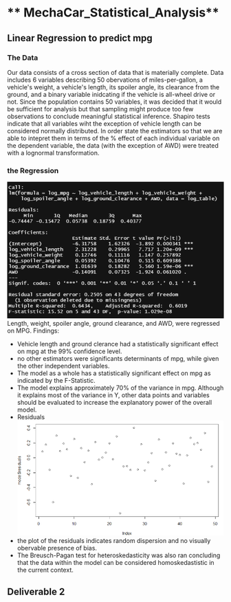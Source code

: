 # ** MechaCar_Statistical_Analysis**

## **Linear Regression to predict mpg**

### The Data
Our data consists of a cross section of data that is materially complete.  Data includes 6 variables describing 50 obervations of miles-per-gallon, a vehicle's weight, a vehicle's length, its spoiler angle, its clearance from the ground, and a binary variable inidcating if the vehicle is all-wheel drive or not.  Since the population contains 50 variables, it was decided that it would be sufficient for analysis but that sampling might produce too few observations to conclude meaningful statistical inference.  Shapiro tests indicate that all variables wiht the exception of vehicle length can be considered normally distributed. In order state the estimators so that we are able to intepret them in terms of the % effect of each individual variable on the dependent variable, the data (with the exception of AWD) were treated with a lognormal transformation. 

### the Regression
![summary](regressio_summary.png)
Length, weight, spoiler angle, ground clearance, and AWD, were regressed on MPG.
Findings: 
 - Vehicle length and ground clerance had a statistically significant effect on mpg at the 99% confidence level. 
 - no other estimators were significants determinants of mpg, while given the other independent variables. 
 - The model as a whole has a statistically significant effect on mpg as indicated by the F-Statistic. 
 - The model explains approximately 70% of the variance in mpg. Although it explains most of the variance in Y, other data points and variables should be evaluated to increase the explanatory power of the overall model. 
 - Residuals
 ![residuals](residuals_plot.png)
 - the plot of the residuals indicates random dispersion and no visually obervable presence of bias. 
 - The Breusch-Pagan test for heteroskedasticity was also ran concluding that the data within the model can be considered homoskedastistic in the current context. 

## **Deliverable 2**



